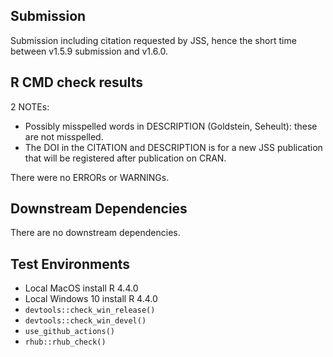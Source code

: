 ## Submission
Submission including citation requested by JSS, hence the short time between v1.5.9 submission and v1.6.0.

## R CMD check results
2 NOTEs: 
* Possibly misspelled words in DESCRIPTION (Goldstein, Seheult): these are not misspelled.
* The DOI in the CITATION and DESCRIPTION is for a new JSS publication that will be registered after publication on CRAN.

There were no ERRORs or WARNINGs.

## Downstream Dependencies
There are no downstream dependencies.

## Test Environments
* Local MacOS install R 4.4.0
* Local Windows 10 install R 4.4.0
* `devtools::check_win_release()`
* `devtools::check_win_devel()`
* `use_github_actions()`
* `rhub::rhub_check()`
